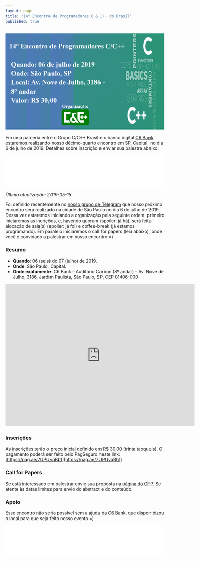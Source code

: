 ```yaml
---
layout: page
title: "14° Encontro de Programadores C & C++ do Brasil"
published: true
---
```

![](/encontros/images/Banner_Encontro_CCPP.png)

Em uma parceria entre o Grupo C/C++ Brasil e o banco digital [C6 Bank](https://www.c6bank.com.br/) estaremos realizando nosso décimo-quarto encontro em SP, Capital, no dia 6 de julho de 2019. Detalhes sobre inscrição e enviar sua palestra abaixo.

![](/encontros/images/Marca_C6BANK_negativo.png)

*Última atualização: 2019-05-15*

Foi definido recentemente no [nosso grupo de Telegram](https://t.me/ccppbrasil) que nosso próximo encontro será realizado na cidade de São Paulo no dia 6 de julho de 2019. Dessa vez estaremos iniciando a organização pela seguinte ordem: primeiro iniciaremos as incrições, e, havendo quórum (spoiler: já há), será feita alocação de sala(s) (spoiler: já foi) e coffee-break (já estamos programando). Em paralelo iniciaremos o call for papers (leia abaixo), onde você é convidado a palestrar em nosso encontro =)

### Resumo

 - **Quando**: 06 (seis) do 07 (julho) de 2019.
 - **Onde**: São Paulo, Capital.
 - **Onde exatamente**: C6 Bank – Auditório Carbon (8º andar) – Av. Nove de Julho, 3186, Jardim Paulista, São Paulo, SP, CEP 01406-000

<iframe src="https://www.google.com/maps/embed?pb=!1m18!1m12!1m3!1d3657.019192111437!2d-46.66216288457324!3d-23.567754184679742!2m3!1f0!2f0!3f0!3m2!1i1024!2i768!4f13.1!3m3!1m2!1s0x94ce597e06e2bff3%3A0x3dbf7d7bd39681d1!2sC6+Bank!5e0!3m2!1sen!2sbr!4v1557931957368!5m2!1sen!2sbr" width="600" height="450" frameborder="0" style="border:0" allowfullscreen></iframe>

### Inscrições

As inscrições terão o preço inicial definido em R$ 30,00 (trinta taoqueis). O pagamento poderá ser feito pelo PagSeguro neste link: [https://pag.ae/7UPUvqBb1](https://pag.ae/7UPUvqBb1)

### Call for Papers

Se está interessado em palestrar envie sua proposta na [página do CFP](https://easychair.org/conferences/?conf=14ccppbr). Se atente às datas limites para envio do abstract e do conteúdo.

### Apoio

Esse encontro não seria possível sem a ajuda da [C6 Bank](https://www.c6bank.com.br/), que disponibizou o local para que seja feito nosso evento =)

![](/encontros/images/Marca_C6BANK_negativo.png)

